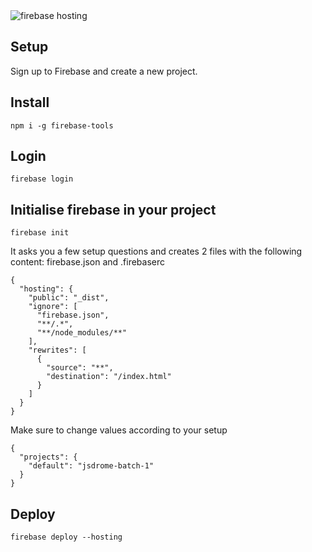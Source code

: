 <img src="https://firebasestorage.googleapis.com/v0/b/zaxisapp.appspot.com/o/blog%2Ffirebase_head-750x354.png?alt=media&token=14d23c8e-2e2a-4f87-af1b-397b9a9be35e" title="firebase hosting" class="post-first-image" />

## Setup

Sign up to Firebase and create a new project.


## Install

`npm i -g firebase-tools`


## Login

`firebase login`

## Initialise firebase in your project

`firebase init`

It asks you a few setup questions and creates 2 files with the following content: firebase.json and .firebaserc

    {
      "hosting": {
        "public": "_dist",
        "ignore": [
          "firebase.json",
          "**/.*",
          "**/node_modules/**"
        ],
        "rewrites": [
          {
            "source": "**",
            "destination": "/index.html"
          }
        ]
      }
    }

Make sure to change values according to your setup

    {
      "projects": {
        "default": "jsdrome-batch-1"
      }
    }

## Deploy

`firebase deploy --hosting`